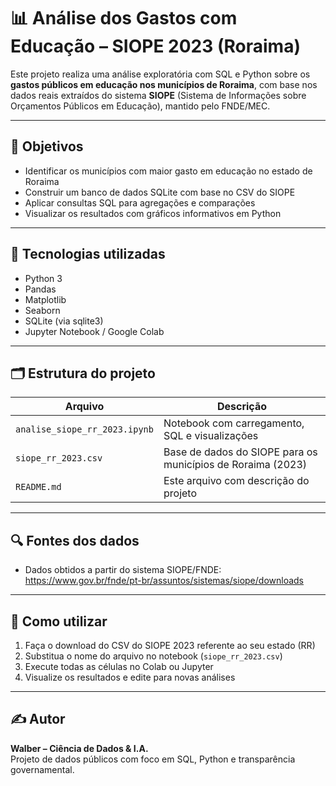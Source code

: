 
# 📊 Análise dos Gastos com Educação – SIOPE 2023 (Roraima)

Este projeto realiza uma análise exploratória com SQL e Python sobre os **gastos públicos em educação nos municípios de Roraima**, com base nos dados reais extraídos do sistema **SIOPE** (Sistema de Informações sobre Orçamentos Públicos em Educação), mantido pelo FNDE/MEC.

---

## 🎯 Objetivos

- Identificar os municípios com maior gasto em educação no estado de Roraima
- Construir um banco de dados SQLite com base no CSV do SIOPE
- Aplicar consultas SQL para agregações e comparações
- Visualizar os resultados com gráficos informativos em Python

---

## 🧰 Tecnologias utilizadas

- Python 3
- Pandas
- Matplotlib
- Seaborn
- SQLite (via sqlite3)
- Jupyter Notebook / Google Colab

---

## 🗂️ Estrutura do projeto

| Arquivo | Descrição |
|--------|-----------|
| `analise_siope_rr_2023.ipynb` | Notebook com carregamento, SQL e visualizações |
| `siope_rr_2023.csv` | Base de dados do SIOPE para os municípios de Roraima (2023) |
| `README.md` | Este arquivo com descrição do projeto |

---

## 🔍 Fontes dos dados

- Dados obtidos a partir do sistema SIOPE/FNDE:  
  https://www.gov.br/fnde/pt-br/assuntos/sistemas/siope/downloads

---

## 🧠 Como utilizar

1. Faça o download do CSV do SIOPE 2023 referente ao seu estado (RR)
2. Substitua o nome do arquivo no notebook (`siope_rr_2023.csv`)
3. Execute todas as células no Colab ou Jupyter
4. Visualize os resultados e edite para novas análises

---

## ✍️ Autor

**Walber – Ciência de Dados & I.A.**  
Projeto de dados públicos com foco em SQL, Python e transparência governamental.

